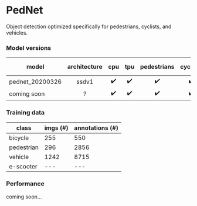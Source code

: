 # PedNet
Object detection optimized specifically for pedestrians, cyclists, and vehicles.

### Model versions
| model | architecture | cpu | tpu | pedestrians | cyclists | vehicles | e-scooters |
|---|:---:|:---:|:---:|:---:|:---:|:---:|:---:|
| pednet_20200326 | ssdv1 | ✔️ | ✔️ | ✔️ | ✔️ | ✔️ | ❌ | 
| coming soon | ? | ✔️ | ✔️ | ✔️ | ✔️ | ✔️ | ✔️ | 

### Training data
| class | imgs (#) | annotations (#) |
| --- | --- | --- |
| bicycle | 255 | 550 |
| pedestrian | 296 | 2856 |
| vehicle | 1242 | 8715 |
| e-scooter | --- | --- |

### Performance
coming soon...
